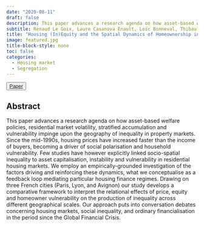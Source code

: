 ```yaml
---
date: "2020-08-11"
draft: false
description: This paper advances a research agenda on how asset-based welfare policies, residential market volatility, stratified accumulation and vulnerability impinge upon the geography of inequality in property markets.
subtitle: Renaud Le Goix, Laure Casanova Enault, Loïc Bonneval, Thibault Le Corre, Eliza Benites‐Gambirazio, Guilhem Boulay, William Kutz, Natacha Aveline‐Dubach, Julien Migozzi, Ronan Ysebaert <br> Published in *Tijdschrift voor Economische en Sociale Geografie*.
title: "Housing (In)Equity and the Spatial Dynamics of Homeownership in France: A Research Agenda"
image: featured.jpg
title-block-style: none
toc: false
categories: 
  - Housing market
  - Segregation
---
```



<button type="button" class="btn btn-outline-success"><a href="https://doi.org/10.1111/tesg.12460">Paper</a></button>

## Abstract


This paper advances a research agenda on how asset-based welfare policies, residential market volatility, stratified accumulation and vulnerability impinge upon the geography of inequality in property markets. Since the mid-1990s, housing prices have increased faster than the income of buyers, becoming a driver of social polarisation and household vulnerability. Few studies have however explicitly linked socio-spatial inequality to asset capitalisation, instability and vulnerability in residential housing markets. We employ an empirically-grounded investigation of the factors driving and reinforcing these dynamics, what we conceptualise as a feedback loop mediating particular housing finance regimes. Drawing on three French cities (Paris, Lyon, and Avignon) our study develops a comparative framework to interpret the relational effects of price, equity and homeowner vulnerability on the production of inequality across different geographical scales. Our approach puts into conversation debates concerning housing markets, social inequality, and ordinary financialisation in the period since the Global Financial Crisis.
